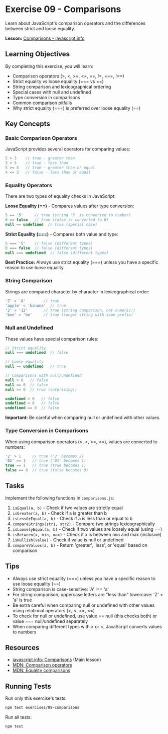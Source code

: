 # Exercise 09 - Comparisons

Learn about JavaScript's comparison operators and the differences between strict and loose equality.

**Lesson:** [Comparisons - javascript.info](https://javascript.info/comparison)

## Learning Objectives

By completing this exercise, you will learn:
- Comparison operators (>, <, >=, <=, ==, !=, ===, !==)
- Strict equality vs loose equality (=== vs ==)
- String comparison and lexicographical ordering
- Special cases with null and undefined
- Type conversion in comparisons
- Common comparison pitfalls
- Why strict equality (===) is preferred over loose equality (==)

## Key Concepts

### Basic Comparison Operators

JavaScript provides several operators for comparing values:

```javascript
5 > 3    // true - greater than
3 < 5    // true - less than
5 >= 5   // true - greater than or equal
4 <= 3   // false - less than or equal
```

### Equality Operators

There are two types of equality checks in JavaScript:

**Loose Equality (==)** - Compares values after type conversion:
```javascript
5 == '5'     // true (string '5' is converted to number)
0 == false   // true (false is converted to 0)
null == undefined  // true (special case)
```

**Strict Equality (===)** - Compares both value and type:
```javascript
5 === '5'    // false (different types)
0 === false  // false (different types)
null === undefined  // false (different types)
```

**Best Practice:** Always use strict equality (===) unless you have a specific reason to use loose equality.

### String Comparison

Strings are compared character by character in lexicographical order:

```javascript
'Z' > 'A'        // true
'apple' < 'banana'  // true
'2' > '12'       // true (string comparison, not numeric!)
'bee' > 'be'     // true (longer string with same prefix)
```

### Null and Undefined

These values have special comparison rules:

```javascript
// Strict equality
null === undefined  // false

// Loose equality
null == undefined   // true

// Comparisons with null/undefined
null > 0   // false
null == 0  // false
null >= 0  // true (surprising!)

undefined > 0   // false
undefined < 0   // false
undefined == 0  // false
```

**Important:** Be careful when comparing null or undefined with other values.

### Type Conversion in Comparisons

When using comparison operators (>, <, >=, <=), values are converted to numbers:

```javascript
'2' > 1     // true ('2' becomes 2)
'01' == 1   // true ('01' becomes 1)
true == 1   // true (true becomes 1)
false == 0  // true (false becomes 0)
```

## Tasks

Implement the following functions in `comparisons.js`:

1. `isEqual(a, b)` - Check if two values are strictly equal
2. `isGreater(a, b)` - Check if a is greater than b
3. `isLessOrEqual(a, b)` - Check if a is less than or equal to b
4. `compareStrings(str1, str2)` - Compare two strings lexicographically
5. `isLooselyEqual(a, b)` - Check if two values are loosely equal (using ==)
6. `isBetween(x, min, max)` - Check if x is between min and max (inclusive)
7. `isNullish(value)` - Check if value is null or undefined
8. `compareValues(a, b)` - Return 'greater', 'less', or 'equal' based on comparison

## Tips

- Always use strict equality (===) unless you have a specific reason to use loose equality (==)
- String comparison is case-sensitive: 'A' !== 'a'
- For string comparison, uppercase letters are "less than" lowercase: 'Z' < 'a' is true
- Be extra careful when comparing null or undefined with other values using relational operators (>, <, >=, <=)
- To check for null or undefined, use value == null (this checks both) or value === null/undefined separately
- When comparing different types with > or <, JavaScript converts values to numbers

## Resources

- [javascript.info: Comparisons](https://javascript.info/comparison) (Main lesson)
- [MDN: Comparison operators](https://developer.mozilla.org/en-US/docs/Web/JavaScript/Reference/Operators#relational_operators)
- [MDN: Equality comparisons](https://developer.mozilla.org/en-US/docs/Web/JavaScript/Equality_comparisons_and_sameness)

## Running Tests

Run only this exercise's tests:

```bash
npm test exercises/09-comparisons
```

Run all tests:

```bash
npm test
```
